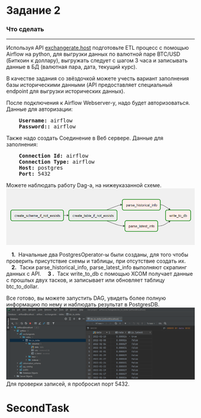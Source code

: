 # Задание 2

### Что сделать

___
Используя API [exchangerate.host](https://exchangerate.host/) подготовьте ETL процесс с помощью Airflow на python, для
выгрузки данных по валютной паре BTC/USD (Биткоин к доллару), выгружать следует с шагом 3 часа и записывать данные в
БД (валютная пара, дата, текущий курс).

В качестве задания со звёздочкой можете учесть вариант заполнения базы историческими данными (API предоставляет
специальный endpoint для выгрузки исторических данных).

После подключения к Airflow Webserver-у, надо будет авторизоваться. Данные для авторизации:
<pre>
    <strong>Username:</strong> airflow
    <strong>Password::</strong> airflow
</pre>

Также надо создать Соединение в Веб сервере. Данные для заполнения:
<pre>
    <strong>Connection Id:</strong> airflow
    <strong>Connection Type:</strong> airflow    
    <strong>Host:</strong> postgres
    <strong>Port:</strong> 5432
</pre>
Можете наблюдать работу Dag-a, на нижеуказанной схеме.
![Graph](images/graph.png)

&emsp;<strong>1.</strong>&nbsp; Начальные два PostgresOperator-ы были созданы, для того чтобы проверить присутствие
схемы и таблицы, при отсутствие создать их.</br>
&emsp;<strong>2.</strong>&nbsp; Таски parse_historical_info, parse_latest_info выполняют скрапинг данных с API.
&emsp;<strong>3 .</strong>&nbsp; Таск write_to_db с помощью XCOM получает данные с прошлых двух тасков, и записывает или
обновляет таблицу btc_to_dollar.

Все готово, вы можете запустить DAG, увидеть более полную информацию по нему и наблюдать результат в PostgresDB.
![Results](images/results.png)
Для проверки записей, я пробросил порт 5432.

# SecondTask
